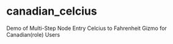 # canadian_celcius
Demo of Multi-Step Node Entry Celcius to Fahrenheit Gizmo for Canadian(role) Users
